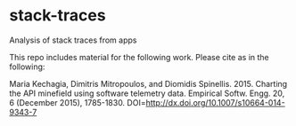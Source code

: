 
# stack-traces

Analysis of stack traces from apps

This repo includes material for the following work. Please cite as in the following:

Maria Kechagia, Dimitris Mitropoulos, and Diomidis Spinellis. 2015. Charting the API minefield using software telemetry data. Empirical Softw. Engg. 20, 6 (December 2015), 1785-1830. DOI=http://dx.doi.org/10.1007/s10664-014-9343-7
